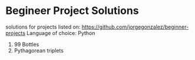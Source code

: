 # Begineer Project Solutions

solutions for projects listed on: https://github.com/jorgegonzalez/beginner-projects
Language of choice: Python

1) 99 Bottles
2) Pythagorean triplets
